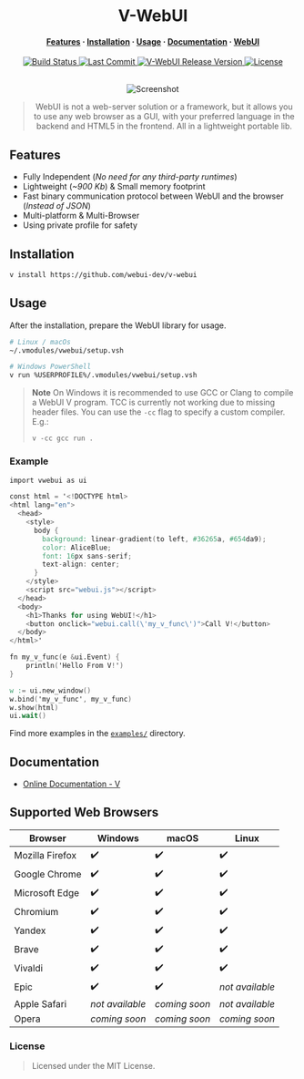 <div align="center">

# V-WebUI

<h4 align="center">
  <a href="#features">Features</a>
  ·
  <a href="#installation">Installation</a>
  ·
  <a href="#usage">Usage</a>
  ·
  <a href="#documentation">Documentation</a>
  ·
  <a href="https://github.com/webui-dev/webui">WebUI</a>
</h4>

<div>
  <a href="https://github.com/webui-dev/v-webui/actions?query=branch%3Amain">
    <img
      alt="Build Status"
      src="https://img.shields.io/github/actions/workflow/status/webui-dev/v-webui/ci.yml?branch=main&style=for-the-badge&logo=V&labelColor=414868&logoColor=C0CAF5"
    >
  </a>
  <a href="https://github.com/webui-dev/v-webui/pulse">
    <img
      alt="Last Commit"
      src="https://img.shields.io/github/last-commit/webui-dev/v-webui?style=for-the-badge&logo=github&logoColor=C0CAF5&labelColor=414868"
    />
  </a>
  <a href="https://github.com/webui-dev/v-webui/releases/latest">
    <img
      alt="V-WebUI Release Version"
      src="https://img.shields.io/github/v/release/webui-dev/v-webui?style=for-the-badge&logo=webtrees&logoColor=C0CAF5&labelColor=414868&color=7664C6"
    >
  </a>
  <a href="https://github.com/webui-dev/v-webui/blob/main/LICENSE">
    <img
      alt="License"
      src="https://img.shields.io/github/license/webui-dev/v-webui?style=for-the-badge&amp&logo=opensourcehardware&label=License&logoColor=C0CAF5&labelColor=414868&color=8c73cc"
    >
  </a>
</div>

<br>

![Screenshot](https://github.com/webui-dev/webui/assets/34311583/57992ef1-4f7f-4d60-8045-7b07df4088c6)

> WebUI is not a web-server solution or a framework, but it allows you to use any web browser as a GUI, with your preferred language in the backend and HTML5 in the frontend. All in a lightweight portable lib.

</div>

## Features

- Fully Independent (*No need for any third-party runtimes*)
- Lightweight (*~900 Kb*) & Small memory footprint
- Fast binary communication protocol between WebUI and the browser (*Instead of JSON*)
- Multi-platform & Multi-Browser
- Using private profile for safety

## Installation

```sh
v install https://github.com/webui-dev/v-webui
```

## Usage

After the installation, prepare the WebUI library for usage.

```sh
# Linux / macOs
~/.vmodules/vwebui/setup.vsh

# Windows PowerShell
v run %USERPROFILE%/.vmodules/vwebui/setup.vsh
```

> **Note**
> On Windows it is recommended to use GCC or Clang to compile a WebUI V program. TCC is currently not working due to missing header files.
> You can use the `-cc` flag to specify a custom compiler. E.g.:
>
> ```
> v -cc gcc run .
> ```

### Example

```v
import vwebui as ui

const html = '<!DOCTYPE html>
<html lang="en">
  <head>
    <style>
      body {
        background: linear-gradient(to left, #36265a, #654da9);
        color: AliceBlue;
        font: 16px sans-serif;
        text-align: center;
      }
    </style>
    <script src="webui.js"></script>
  </head>
  <body>
    <h1>Thanks for using WebUI!</h1>
    <button onclick="webui.call(\'my_v_func\')">Call V!</button>
  </body>
</html>'

fn my_v_func(e &ui.Event) {
	println('Hello From V!')
}

w := ui.new_window()
w.bind('my_v_func', my_v_func)
w.show(html)
ui.wait()
```

Find more examples in the [`examples/`](https://github.com/webui-dev/v-webui/tree/main/examples) directory.

## Documentation

- [Online Documentation - V](https://webui.me/docs/2.4.0/#/v_api)

## Supported Web Browsers

| Browser | Windows | macOS | Linux |
| ------ | ------ | ------ | ------ |
| Mozilla Firefox | ✔️ | ✔️ | ✔️ |
| Google Chrome | ✔️ | ✔️ | ✔️ |
| Microsoft Edge | ✔️ | ✔️ | ✔️ |
| Chromium | ✔️ | ✔️ | ✔️ |
| Yandex | ✔️ | ✔️ | ✔️ |
| Brave | ✔️ | ✔️ | ✔️ |
| Vivaldi | ✔️ | ✔️ | ✔️ |
| Epic | ✔️ | ✔️ | *not available* |
| Apple Safari | *not available* | *coming soon* | *not available* |
| Opera | *coming soon* | *coming soon* | *coming soon* |

### License

> Licensed under the MIT License.
